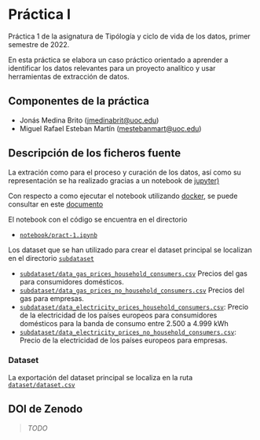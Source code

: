 
# Práctica I

Práctica 1 de la asignatura de Tipólogía y ciclo de vida de los datos, primer semestre de 2022. 

En esta práctica se elabora un caso práctico orientado a aprender a identificar los datos relevantes para un proyecto analítico y usar herramientas de extracción de datos.



## Componentes de la práctica

 - Jonás Medina Brito (jmedinabrit@uoc.edu)
 - Miguel Rafael Esteban Martín (mestebanmart@uoc.edu)
 
 
## Descripción de los ficheros fuente

La extración como para el proceso y curación de los datos, así como su representación se ha realizado gracias a un notebook de [jupyter)](https://jupyter.org/)

Con respecto a como ejecutar el notebook utilizando [docker](https://www.docker.com/), se puede consultar en este [documento](doc/install/docker.md)

El notebook con el código se encuentra en el directorio

 - [`notebook/pract-1.ipynb`](notebook/pract-1.ipynb)
 
 Los dataset que se han utilizado para crear el dataset principal se localizan en el directorio [`subdataset`](./subdataset)
 
 - [`subdataset/data_gas_prices_household_consumers.csv`](subdataset/data_gas_prices_household_consumers.csv) Precios del gas para consumidores domésticos.
 - [`subdataset/data_gas_prices_no_household_consumers.csv`](subdataset/data_gas_prices_no_household_consumers.csv) Precios del gas para empresas. 
 - [`subdataset/data_electricity_prices_household_consumers.csv`](subdataset/data_electricity_prices_household_consumers.csv): Precio de la electricidad de los países europeos para consumidores domésticos para la banda de consumo entre  2.500 a 4.999 kWh 
 - [`subdataset/data_electricity_prices_no_household_consumers.csv`](subdataset/data_electricity_prices_no_household_consumers.csv): Precio de la electricidad de los países europeos para empresas. 
 
 ### Dataset 
 
 La exportación del dataset principal se localiza en la ruta  [`dataset/dataset.csv`](./dataset/dataset.csv)

 
## DOI de Zenodo

> _TODO_








